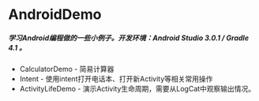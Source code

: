 # AndroidDemo
##### 学习Android编程做的一些小例子。开发环境：Android Studio 3.0.1 / Gradle 4.1 。
* CalculatorDemo - 简易计算器
* Intent - 使用intent打开电话本、打开新Activity等相关常用操作
* ActivityLifeDemo - 演示Activity生命周期，需要从LogCat中观察输出情况。
